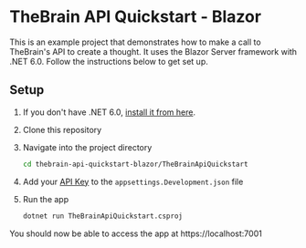 # TheBrain API Quickstart - Blazor

This is an example project that demonstrates how to make a call to TheBrain's API to create a thought. It uses the Blazor Server framework with .NET 6.0. Follow the instructions below to get set up.

## Setup

1. If you don't have .NET 6.0, [install it from here](https://dotnet.microsoft.com/en-us/download).

2. Clone this repository

3. Navigate into the project directory
   ```bash
   cd thebrain-api-quickstart-blazor/TheBrainApiQuickstart
   ```
4. Add your [API Key](https://app.thebrain.com/apiKeys) to the `appsettings.Development.json` file
5. Run the app
   ```bash
   dotnet run TheBrainApiQuickstart.csproj
   ```
You should now be able to access the app at https://localhost:7001
